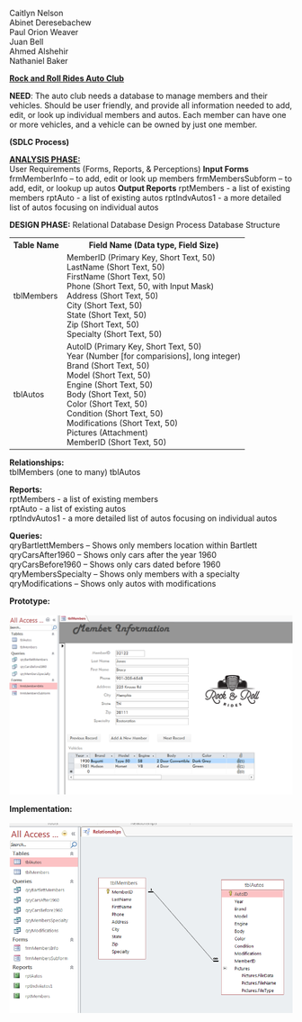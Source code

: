 Caitlyn Nelson<br>
Abinet Deresebachew<br>
Paul Orion Weaver<br>
Juan Bell<br>
Ahmed Alshehir<br>
Nathaniel Baker<br>

<div style="text-decoration: underline;"><strong>Rock and Roll Rides Auto Club</strong></div>

<strong>NEED</strong>: The auto club needs a database to manage members and their vehicles. Should be user friendly, and provide all information needed to add, edit, or look up individual members and autos. Each member can have one or more vehicles, and a vehicle can be owned by just one member.

<strong>(SDLC Process)</strong>

<div style="text-decoration: underline;"><strong>ANALYSIS PHASE:</strong></div> User Requirements (Forms, Reports, & Perceptions)
<strong>Input Forms</strong>
frmMemberInfo – to add, edit or look up members
frmMembersSubform – to add, edit, or lookup up autos
<strong>Output Reports</strong>
rptMembers - a list of existing members
rptAuto - a list of existing autos
rptIndvAutos1 - a more detailed list of autos focusing on individual autos

<strong>DESIGN PHASE:</strong> Relational Database Design Process Database Structure<br>


<table>
	<tr>
		<th>Table Name</th>
		<th>Field Name (Data type, Field Size)</th>
	</tr>
	<tr>
		<td>tblMembers</td>
		<td>MemberID (Primary Key, Short Text, 50)<br>
			LastName (Short Text, 50)<br>
			FirstName (Short Text, 50)<br>
			Phone (Short Text, 50, with Input Mask)<br>
			Address (Short Text, 50)<br>
			City (Short Text, 50)<br>
			State (Short Text, 50)<br>
			Zip (Short Text, 50)<br>
			Specialty (Short Text, 50)<br>
		</td>
	</tr>
	<tr>
		<td>tblAutos</td>
		<td>AutoID (Primary Key, Short Text, 50)<br>
			Year (Number [for comparisions], long integer)<br>
			Brand (Short Text, 50)<br>
			Model (Short Text, 50)<br>
			Engine (Short Text, 50)<br>
			Body (Short Text, 50)<br>
			Color (Short Text, 50)<br>
			Condition (Short Text, 50)<br>
			Modifications (Short Text, 50)<br>
			Pictures (Attachment)<br>
			MemberID (Short Text, 50)<br>
		</td>
	</tr>
</table>


<strong>Relationships:</strong><br>
	tblMembers (one to many) tblAutos

<strong>Reports:</strong><br>
	rptMembers - a list of existing members<br>
	rptAuto - a list of existing autos<br>
	rptIndvAutos1 - a more detailed list of autos focusing on individual autos<br>
	
<strong>Queries:</strong><br>
	qryBartlettMembers – Shows only members location within Bartlett<br>
	qryCarsAfter1960 – Shows only cars after the year 1960<br>
	qryCarsBefore1960 – Shows only cars dated before 1960<br>
	qryMembersSpecialty – Shows only members with a specialty <br>
	qryModifications – Shows only autos with modifications<br>

<strong>Prototype:</strong><br><br>
![](images/prototype.png)

<strong>Implementation:</strong><br><br>
![](images/implementation.png)

